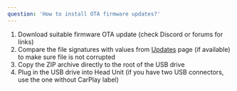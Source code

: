 ```yaml
---
question: 'How to install OTA firmware updates?'
---
```

1. Download suitable firmware OTA update (check Discord or forums for links)
2. Compare the file signatures with values from [Updates](/headunits/updates/ksw) page (if available) to make sure file is not corrupted
3. Copy the ZIP archive directly to the root of the USB drive
4. Plug in the USB drive into Head Unit (if you have two USB connectors, use the one without CarPlay label)
